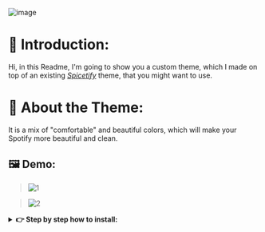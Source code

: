 ![image](https://camo.githubusercontent.com/04af757763126b654906e864d2d569c7efd891bfa26a045ed0348d6643cc26db/68747470733a2f2f692e696d6775722e636f6d2f6977634c4954512e706e67)


# 📣 Introduction:

Hi, in this Readme, I'm going to show you a custom theme, which I made on top of an existing *[Spicetify](https://spicetify.app/)* theme, that you might want to use.


# 📄 About the Theme:

It is a mix of "comfortable" and beautiful colors, which will make your Spotify more beautiful and clean.

## 🖼 Demo:

> ![1](https://github.com/TlkW/Theme-Purple-Orange-Spicetify/assets/110054625/4c807a35-6f5a-4577-8825-0b1991965221)

> ![2](https://github.com/TlkW/Theme-Purple-Orange-Spicetify/assets/110054625/c5f70bfc-e221-417a-a800-596f6e2d3999)


<details>
  <summary><b> 👉 Step by step how to install:</b></summary>
  <br/>

- First you install Spicetify, [download](https://spicetify.app/docs/getting-started/)
- After opening it, go to the themes page and download the ``Nord`` theme


   ![image](https://github.com/TlkW/Teste/assets/110054625/c3a3b892-7a5f-4c26-8b76-f9c1b3922d14)
  

  -  After installing, go to its ``settings``
 

   ![image](https://github.com/TlkW/Teste/assets/110054625/7986ffab-6ca1-49f3-b53a-191ce9894ddf)


- Then, press the ``+`` button
  
![image](https://github.com/TlkW/Teste/assets/110054625/88e9caf9-217f-4f3b-8e37-bd0afe867bdf)


- Then, paste the following code Press ``Import from clipboard``:

``{"Name":"Drak_Pin&","text":"#D0C2D6","subtext":"#CC9494","main":"#150F1F","sidebar":"#150F1F","player":"#2B2F36","card":"#150F1F","button":"#D7BCBC","buttonActive":"#95BB96","buttonDisabled":"#495265","notification":"#363D4C","notificationError":"#A9555E","shadow":"#482E46","tabActive":"#150F1F","playbackBar":"#684B4B","misc":"#7282A1","selectedRow":"#FFFFFF","customMainSecondary":"#272131","customMainSoftSecondary":"#3C3D5D","customHighlight":"#7189C1","customLinkHover":"#416390","customSelectedButton":"#CDADAD","customSubdued":"#C9B6B6","customSuccess":"#76BA99"}``

### Enjoy 😉




    
